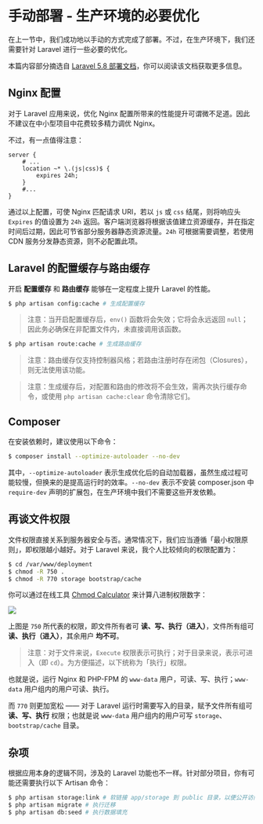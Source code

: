 # 手动部署 - 生产环境的必要优化

在上一节中，我们成功地以手动的方式完成了部署。不过，在生产环境下，我们还需要针对 Laravel 进行一些必要的优化。

本篇内容部分摘选自 [Laravel 5.8 部署文档](https://laravel.com/docs/5.8/deployment)，你可以阅读该文档获取更多信息。

## Nginx 配置

对于 Laravel 应用来说，优化 Nginx 配置所带来的性能提升可谓微不足道。因此不建议在中小型项目中花费较多精力调优 Nginx。

不过，有一点值得注意：

```
server {
    # ...
    location ~* \.(js|css)$ {
        expires 24h;
    }
    #...
}
```

通过以上配置，可使 Nginx 匹配请求 URI，若以 `js` 或 `css` 结尾，则将响应头 `Expires` 的值设置为 `24h` 返回。客户端浏览器将根据该值建立资源缓存，并在指定时间后过期，因此可节省部分服务器静态资源流量。`24h` 可根据需要调整，若使用 CDN 服务分发静态资源，则不必配置此项。

## Laravel 的配置缓存与路由缓存

开启 **配置缓存** 和 **路由缓存** 能够在一定程度上提升 Laravel 的性能。

```bash
$ php artisan config:cache # 生成配置缓存
```

> 注意：当开启配置缓存后，`env()` 函数将会失效；它将会永远返回 `null`；因此务必确保在非配置文件内，未直接调用该函数。

```bash
$ php artisan route:cache # 生成路由缓存
```

> 注意：路由缓存仅支持控制器风格；若路由注册时存在闭包（Closures），则无法使用该功能。

> 注意：生成缓存后，对配置和路由的修改将不会生效，需再次执行缓存命令，或使用 `php artisan cache:clear` 命令清除它们。

## Composer

在安装依赖时，建议使用以下命令：

```bash
$ composer install --optimize-autoloader --no-dev
```

其中，`--optimize-autoloader` 表示生成优化后的自动加载器，虽然生成过程可能较慢，但换来的是提高运行时的效率。`--no-dev` 表示不安装 composer.json 中 `require-dev` 声明的扩展包，在生产环境中我们不需要这些开发依赖。

## 再谈文件权限

文件权限直接关系到服务器安全与否。通常情况下，我们应当遵循「最小权限原则」，即权限越小越好。对于 Laravel 来说，我个人比较倾向的权限配置为：

```bash
$ cd /var/www/deployment
$ chmod -R 750 .
$ chmod -R 770 storage bootstrap/cache
```

你可以通过在线工具 [Chmod Calculator](https://chmod-calculator.com/) 来计算八进制权限数字：

![](https://github.com/wi1dcard/laravel-deployment/raw/master/src/images/f29bb6bf64d66ee9714426882013936b.png)

上图是 `750` 所代表的权限，即文件所有者可 **读、写、执行（进入）**，文件所有组可 **读、执行（进入）**，其余用户 **均不可**。

> 注意：对于文件来说，`Execute` 权限表示可执行；对于目录来说，表示可进入（即 `cd`）。为方便描述，以下统称为「执行」权限。

也就是说，运行 Nginx 和 PHP-FPM 的 `www-data` 用户，可读、写、执行；`www-data` 用户组内的用户可读、执行。

而 `770` 则更加宽松 —— 对于 Laravel 运行时需要写入的目录，赋予文件所有组可 **读、写、执行** 权限；也就是说 `www-data` 用户组内的用户可写 `storage`、`bootstrap/cache` 目录。

## 杂项

根据应用本身的逻辑不同，涉及的 Laravel 功能也不一样。针对部分项目，你有可能还需要执行以下 Artisan 命令：

```bash
$ php artisan storage:link # 软链接 app/storage 到 public 目录，以便公开访问
$ php artisan migrate # 执行迁移
$ php artisan db:seed # 执行数据填充
```

